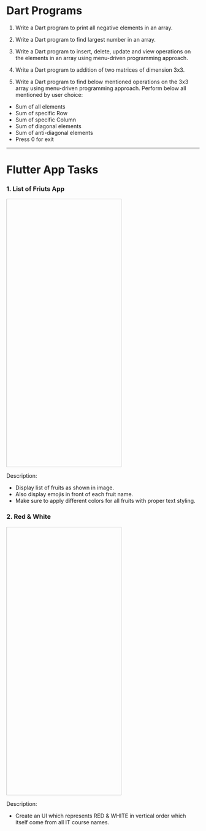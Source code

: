 # Dart Programs

1. Write a Dart program to print all negative elements in an array.

2. Write a Dart program to find largest number in an array.

3. Write a Dart program to insert, delete, update and view operations on the elements in an array using menu-driven programming approach.

4. Write a Dart program to addition of two matrices of dimension 3x3.

5. Write a Dart program to find below mentioned operations on the 3x3 array using menu-driven programming approach.
   Perform below all mentioned by user choice:

- Sum of all elements
- Sum of specific Row
- Sum of specific Column
- Sum of diagonal elements
- Sum of anti-diagonal elements
- Press 0 for exit

---

# Flutter App Tasks

### 1. List of Friuts App

<img href="https://user-images.githubusercontent.com/29592628/205439018-b59eb0e4-a27a-41ca-b89d-5bd94bf8e8e1.jpg" width=300 height=700>

Description: 
- Display list of fruits as shown in image.
- Also display emojis in front of each fruit name.
- Make sure to apply different colors for all fruits with proper text styling.

### 2. Red & White

<img href="https://user-images.githubusercontent.com/29592628/205439054-13b415aa-9680-4604-865a-5373cf644537.jpg" width=300 height=700>

Description:
- Create an UI which represents RED & WHITE in vertical order which itself come from all IT course names.
